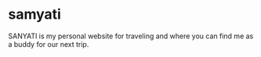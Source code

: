 # samyati
SANYATI  is my personal website for traveling and where you can find me as a buddy for our next trip.
